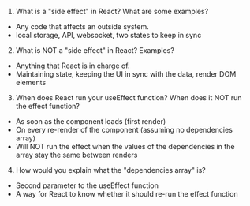 1. What is a "side effect" in React? What are some examples?

- Any code that affects an outside system.
- local storage, API, websocket, two states to keep in sync

2. What is NOT a "side effect" in React? Examples?

- Anything that React is in charge of.
- Maintaining state, keeping the UI in sync with the data, render DOM elements

3. When does React run your useEffect function? When does it NOT run the effect function?

- As soon as the component loads (first render)
- On every re-render of the component (assuming no dependencies array)
- Will NOT run the effect when the values of the dependencies in the array stay the same between renders

4. How would you explain what the "dependencies array" is?

- Second parameter to the useEffect function
- A way for React to know whether it should re-run the effect function
